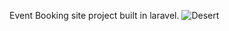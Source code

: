 
Event Booking site project built in laravel.
![Desert](https://user-images.githubusercontent.com/101588725/178500753-55cecfb6-cc5a-424c-8ecf-f1718e061c04.jpg)

